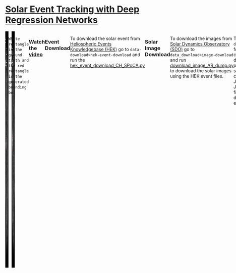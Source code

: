 # [Solar Event Tracking with Deep Regression Networks](https://ieeexplore.ieee.org/document/9006273)

<div style="display:flex;">


<div style="display:flex;">
  <img src="https://raw.githubusercontent.com/toqitahamid/solar-event-tracking/main/videos/HMI_7269_labels/106.jpg" style="width:400px;margin-right:10px;">
  <img src="https://raw.githubusercontent.com/toqitahamid/solar-event-tracking/main/videos/HMI_7269_labels/151.jpg" style="width:400px;">
</div>

`White rectangle is the ground truth and the red rectangle is the generated bounding box`

### Watch the [video](https://www.youtube.com/watch?v=jgumuJfT5Pc)

### Event Download
To download the solar event from [Heliospheric Events Knowledgebase (HEK)](https://www.lmsal.com/hek/) go to `data-download>hek-event-download` and run the [hek_event_download_CH_SPoCA.py](https://github.com/toqitahamid/solar-event-tracking/blob/main/data-download/hek-event-download/hek_event_download_CH_SPoCA.py)


### Solar Image Download
To download the images from [Solar Dynamics Observatory (SDO)](https://student.helioviewer.org/) go to `data_download>image-download` and run [download_image_AR_dump.py](https://github.com/toqitahamid/solar-event-tracking/blob/main/data-download/image-download/download_image_AR_dump.py) to download the solar images using the HEK event files.

The `image-download` folder has codes for data pre-processing such as convert JP2 to JPG, finding duplicate events etc.


### Training
To train the deep regression network use [GOTURN](https://github.com/davheld/GOTURN)

### Evaluation
To evaluate the model go to `evaluation-tracking` folder and run the [evaluate_all_csv.py](https://github.com/toqitahamid/solar-event-tracking/blob/main/evaluation-tracking/evaluate_all_csv.py)




```
@INPROCEEDINGS{9006273,
  author={Sarker, Toqi Tahamid and Banda, Juan M.},
  booktitle={2019 IEEE International Conference on Big Data (Big Data)}, 
  title={Solar Event Tracking with Deep Regression Networks: A Proof of Concept Evaluation}, 
  year={2019},
  pages={4942-4949},
  doi={10.1109/BigData47090.2019.9006273}}

```

